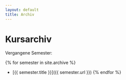 ```yaml
---
layout: default
title: Archiv
---
```


# Kursarchiv

Vergangene Semester:

{% for semester in site.archive %}
* [{{ semester.title }}]({{ semester.url }})
{% endfor %}
